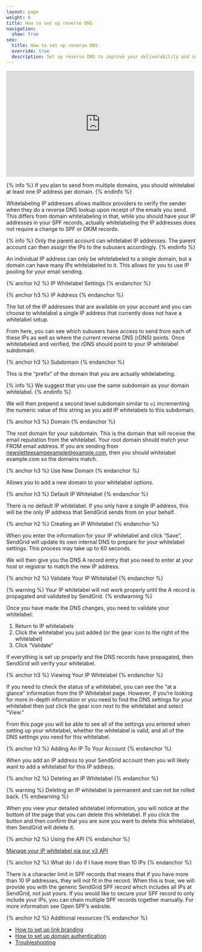 ```yaml
---
layout: page
weight: 0
title: How to set up reverse DNS
navigation:
  show: true
seo:
  title: How to set up reverse DNS
  override: true
  description: Set up reverse DNS to improve your deliverability and security of your emails.
---
```


<iframe src="https://player.vimeo.com/video/149816616" width="500" height="281" frameborder="0" webkitallowfullscreen mozallowfullscreen allowfullscreen></iframe>

{% info %}
If you plan to send from multiple domains, you should whitelabel at least one IP address per domain.
{% endinfo %}

Whitelabeling IP addresses allows mailbox providers to verify the sender when they do a reverse DNS lookup upon receipt of the emails you send. This differs from domain whitelabeling in that, while you should have your IP addresses in your SPF records, actually whitelabeling the IP addresses does not require a change to SPF or DKIM records.

{% info %}
Only the parent account can whitelabel IP addresses. The parent account can then assign the IPs to the subusers accordingly.
{% endinfo %}

An individual IP address can only be whitelabeled to a single domain, but a domain can have many IPs whitelabeled to it. This allows for you to use IP pooling for your email sending.

{% anchor h2 %}
IP Whitelabel Settings
{% endanchor %}

{% anchor h3 %}
IP Address
{% endanchor %}

The list of the IP addresses that are available on your account and you can choose to whitelabel a single IP address that currently does not have a whitelabel setup.

From here, you can see which subusers have access to send from each of these IPs as well as where the current reverse DNS (rDNS) points. Once whitelabeled and verified, the rDNS should point to your IP whitelabel subdomain.

{% anchor h3 %}
Subdomain
{% endanchor %}

This is the “prefix” of the domain that you are actually whitelabeling.

{% info %}
We suggest that you use the same subdomain as your domain whitelabel.
{% endinfo %}

We will then prepend a second level subdomain similar to ```o1``` incrementing the numeric value of this string as you add IP whitelabels to this subdomain.

{% anchor h3 %}
Domain
{% endanchor %}

The root domain for your subdomain. This is the domain that will receive the email reputation from the whitelabel. Your root domain should match your FROM email address. If you are sending from newsletteexampexample@example.com, then you should whitelabel example.com so the domains match.

{% anchor h3 %}
Use New Domain
{% endanchor %}

Allows you to add a new domain to your whitelabel options.

{% anchor h3 %}
Default IP Whitelabel
{% endanchor %}

There is no default IP whitelabel. If you only have a single IP address, this will be the only IP address that SendGrid sends from on your behalf.

{% anchor h2 %}
Creating an IP Whitelabel
{% endanchor %}

When you enter the information for your IP whitelabel and click “Save”, SendGrid will update its own internal DNS to prepare for your whitelabel settings. This process may take up to 60 seconds.

We will then give you the DNS A record entry that you need to enter at your host or registrar to match the new IP address.

{% anchor h2 %}
Validate Your IP Whitelabel
{% endanchor %}

{% warning %}
Your IP whitelabel will not work properly until the A record is propagated and validated by SendGrid.
{% endwarning %}

Once you have made the DNS changes, you need to validate your whitelabel:

1. Return to IP whitelabels
2. Click the whitelabel you just added (or the gear icon to the right of the whitelabel)
3. Click “Validate”

If everything is set up properly and the DNS records have propagated, then SendGrid will verify your whitelabel.

{% anchor h3 %}
Viewing Your IP Whitelabel
{% endanchor %}

If you need to check the status of a whitelabel, you can see the “at a glance” information from the IP Whitelabel page. However, if you’re looking for more in-depth information or you need to find the DNS settings for your whitelabel then just click the gear icon next to the whitelabel and select “View.”

From this page you will be able to see all of the settings you entered when setting up your whitelabel, whether the whitelabel is valid, and all of the DNS settings you need for this whitelabel.

{% anchor h3 %}
Adding An IP To Your Account
{% endanchor %}

When you add an IP address to your SendGrid account then you will likely want to add a whitelabel for this IP address.

{% anchor h2 %}
Deleting an IP Whitelabel
{% endanchor %}

{% warning %}
Deleting an IP whitelabel is permanent and can not be rolled back.
{% endwarning %}

When you view your detailed whitelabel information, you will notice at the bottom of the page that you can delete this whitelabel. If you click the button and then confirm that you are sure you want to delete this whitelabel, then SendGrid will delete it.

{% anchor h2 %}
Using the API
{% endanchor %}

[Manage your IP whitelabel via our v3 API]({{root_url}}/API_Reference/Web_API_v3/Whitelabel/ips.html)

{% anchor h2 %}
What do I do if I have more than 10 IPs
{% endanchor %}

There is a character limit in SPF records that means that if you have more than 10 IP addresses, they will not fit in the record. When this is true, we will provide you with the generic SendGrid SPF record which includes all IPs at SendGrid, not just yours. If you would like to secure your SPF record to only include your IPs, you can chain multiple SPF records together manually. For more information see Open SPF’s website.

{% anchor h2 %}
Additional resources
{% endanchor %}

- [How to set up link branding]({{root_url}}/User_Guide/Settings/Sender_authentication/How_to_set_up_link_branding.html)
- [How to set up domain authentication]({{root_url}}/User_Guide/Settings/Sender_authentication/How_to_set_up_domain_authentication.html)
- [Troubleshooting]({{root_url}}/User_Guide/Settings/Sender_authentication/Troubleshooting.html)
